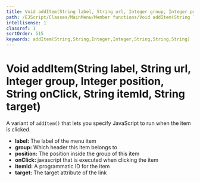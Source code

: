 ```yaml
---
title: Void addItem(String label, String url, Integer group, Integer position, String onClick, String itemId, String target)
path: /EJScript/Classes/MainMenu/Member functions/Void addItem(String label, String url, Integer group, Integer position, String onClick, String itemId, String target)
intellisense: 1
classref: 1
sortOrder: 515
keywords: addItem(String,String,Integer,Integer,String,String,String)
---
```


# Void addItem(String label, String url, Integer group, Integer position, String onClick, String itemId, String target)

A variant of `addItem()` that lets you specify JavaScript to run when the item is clicked.

* **label:** The label of the menu item
* **group:** Which header this item belongs to
* **position:** The position inside the group of this item
* **onClick:** javascript that is executed when clicking the item
* **itemId:** A programmatic ID for the item
* **target:** The target attribute of the link

